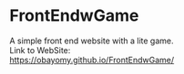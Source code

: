 # FrontEndwGame
A simple front end website with a lite game.  
Link to WebSite:  
https://obayomy.github.io/FrontEndwGame/
